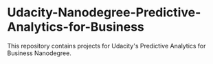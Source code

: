 # Udacity-Nanodegree-Predictive-Analytics-for-Business
This repository contains projects for Udacity's Predictive Analytics for Business Nanodegree.



